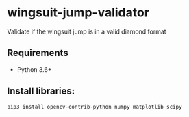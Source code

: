 # wingsuit-jump-validator
Validate if the wingsuit jump is in a valid diamond format

## Requirements
  * Python 3.6+

## Install libraries:

```bash
pip3 install opencv-contrib-python numpy matplotlib scipy
```